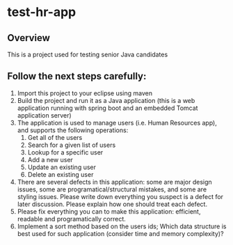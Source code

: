 # test-hr-app
## Overview 
This is a project used for testing senior Java candidates
## Follow the next steps carefully:
1. Import this project to your eclipse using maven
2. Build the project and run it as a Java application (this is a web application running with spring boot and an embedded Tomcat application server)
3. The application is used to manage users (i.e. Human Resources app), and supports the following operations:
    1. Get all of the users
    2. Search for a given list of users
    3. Lookup for a specific user
    4. Add a new user
    5. Update an existing user
    6. Delete an existing user
4. There are several defects in this application: some are major design issues, some are programatical/structural mistakes, and some are styling issues. 
  Please write down everything you suspect is a defect for later discussion. 
  Please explain how one should treat each defect.
5. Please fix everything you can to make this application: efficient, readable and programatically correct. 
6. Implement a sort method based on the users ids; Which data structure is best used for such application (consider time and memory complexity)?

